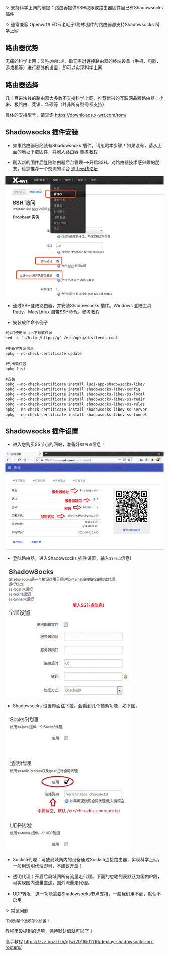 
!> 支持科学上网的前提：路由器提供SSH权限或路由器固件里已有Shadowsocks 插件

!> 通常兼容 Openwrt/LEDE/老毛子/梅林固件的路由器都支持Shadowsocks 科学上网

## 路由器优势

无痛的科学上网：又称`透明代理`，指无需对连接路由器的终端设备（手机、电脑、游戏机等）进行额外的设置，即可以实现科学上网

## 路由器选择

几十百来块钱的路由器大多数不支持科学上网，推荐新兴的互联网品牌路由器：小米、极路由、斐讯、华硕等（并非所有型号都支持）

具体的支持型号，请查询 https://downloads.x-wrt.com/rom/

## Shadowsocks 插件安装

* 如果路由器已经装有Shadowsocks 插件，请忽略本步骤！如果没有，请从上面的地址下载固件，并刷入路由器 [参考教程](https://blog.x-wrt.com/docs/tutorial/)

* 刷入新的固件后登陆路由器后台管理-->开启SSH。对路由器技术感兴趣的朋友，给您推荐一个交流的平台 [恩山无线论坛](https://www.right.com.cn/forum/forum-72-1.html)

![openwrt1](media/openwrt/ssh.gif ':size=600')

* 通过SSH登陆路由器，并安装Shadowsocks 插件。Windows 登陆工具 [Putty](https://the.earth.li/~sgtatham/putty/latest/w64/putty.exe)，Mac/Linux 自带SSH命令。[参考教程](https://blog.x-wrt.com/docs/opkg/)

* 安装软件命令例子
 
```shell
#我们使用https下载软件源
sed -i 's/http:/https:/g' /etc/opkg/distfeeds.conf

#更新官方源信息
opkg --no-check-certificate update

#列出软件包
opkg list

#安装
opkg --no-check-certificate install luci-app-shadowsocks-libev
opkg --no-check-certificate install shadowsocks-libev-config
opkg --no-check-certificate install shadowsocks-libev-ss-local
opkg --no-check-certificate install shadowsocks-libev-ss-redir
opkg --no-check-certificate install shadowsocks-libev-ss-rules
opkg --no-check-certificate install shadowsocks-libev-ss-server
opkg --no-check-certificate install shadowsocks-libev-ss-tunnel
```       
 
## Shadowsocks 插件设置

* 进入您购买SS节点的网站，准备好`SS节点`信息！

![openwrt1](media/openwrt/1.gif ':size=600')

* 登陆路由器，进入Shadowsocks 插件设置，输入`SS节点`信息!

![openwrt2](media/openwrt/2.gif ':size=600')

* Shadowsocks 设置界面往下拉，会看到几个辅助功能，如下图。

![openwrt3](media/openwrt/3.gif ':size=600')

* Socks5代理：可使局域网内的设备通过Socks5连接路由器，实现科学上网。一般用透明代理即可，不建议开启！

* 透明代理：开启后局域网所有流量走代理。下面的忽略列表默认为国内IP段，可实现国内流量直连，国外流量走代理。

* UDP转发：这一功能需要Shadowsocks节点支持，一般我们用不到，默认不启用。

!> 常见问题

```shell
不知到某个选项怎么设置！
```
教程里没提到的选项，保持默认值就可以了！

高手教程 https://zzz.buzz/zh/gfw/2016/02/16/deploy-shadowsocks-on-routers/
